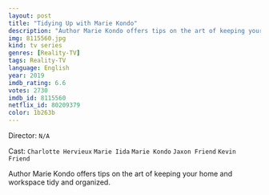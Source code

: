 ```yaml
---
layout: post
title: "Tidying Up with Marie Kondo"
description: "Author Marie Kondo offers tips on the art of keeping your home and workspace tidy and organized..."
img: 8115560.jpg
kind: tv series
genres: [Reality-TV]
tags: Reality-TV 
language: English
year: 2019
imdb_rating: 6.6
votes: 2730
imdb_id: 8115560
netflix_id: 80209379
color: 1b263b
---
```

Director: `N/A`  

Cast: `Charlotte Hervieux` `Marie Iida` `Marie Kondo` `Jaxon Friend` `Kevin Friend` 

Author Marie Kondo offers tips on the art of keeping your home and workspace tidy and organized.
